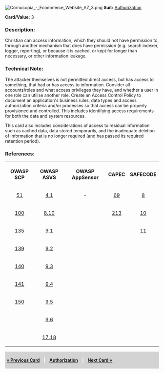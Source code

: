 ![Cornucopia_-_Ecommerce_Website_AZ_3.png](Cornucopia_-_Ecommerce_Website_AZ_3.png
"Cornucopia_-_Ecommerce_Website_AZ_3.png") **Suit:**
[Authorization](Cornucopia_-_Ecommerce_Website_-_AZ "wikilink")

**Card/Value:** 3

### Description:

Christian can access information, which they should not have permission
to, through another mechanism that does have permission (e.g. search
indexer, logger, reporting), or because it is cached, or kept for longer
than necessary, or other information leakage.

### Technical Note:

The attacker themselves is not permitted direct access, but has access
to something, that had or has access to information. Consider all
accounts/roles and what access privileges they have, and whether a user
in one role can utilise another role. Create an Access Control Policy to
document an application's business rules, data types and access
authorization criteria and/or processes so that access can be properly
provisioned and controlled. This includes identifying access
requirements for both the data and system resources.

This card also includes considerations of access to residual information
such as cached data, data stored temporarily, and the inadequate
deletion of information that is no longer required (and has passed its
required retention period).

### References:

<table class="wikitable" style="text-align:center;">

<tr>

<th>

OWASP SCP

</th>

<th>

OWASP ASVS

</th>

<th>

OWASP AppSensor

</th>

<th>

CAPEC

</th>

<th>

SAFECODE

</th>

</tr>

<tr>

<td>

[51](OWASP_Secure_Coding_Practices_Checklist#51 "wikilink")

</td>

<td>

[4.1](OWASP_Application_Security_Verification_Standard#4.1 "wikilink")

</td>

<td>

\-

</td>

<td>

[69](https://capec.mitre.org/data/definitions/69.html)

</td>

<td>

[8](SAFECode_Practical_Security_Stories#8 "wikilink")

</td>

</tr>

<tr>

<td>

[100](OWASP_Secure_Coding_Practices_Checklist#100 "wikilink")

</td>

<td>

[8.10](OWASP_Application_Security_Verification_Standard#8.10 "wikilink")

</td>

<td>

</td>

<td>

[213](https://capec.mitre.org/data/definitions/213.html)

</td>

<td>

[10](SAFECode_Practical_Security_Stories#10 "wikilink")

</td>

</tr>

<tr>

<td>

[135](OWASP_Secure_Coding_Practices_Checklist#135 "wikilink")

</td>

<td>

[9.1](OWASP_Application_Security_Verification_Standard#9.1 "wikilink")

</td>

<td>

</td>

<td>

</td>

<td>

[11](SAFECode_Practical_Security_Stories#11 "wikilink")

</td>

</tr>

<tr>

<td>

[139](OWASP_Secure_Coding_Practices_Checklist#139 "wikilink")

</td>

<td>

[9.2](OWASP_Application_Security_Verification_Standard#9.2 "wikilink")

</td>

<td>

</td>

<td>

</td>

<td>

</td>

</tr>

<tr>

<td>

[140](OWASP_Secure_Coding_Practices_Checklist#140 "wikilink")

</td>

<td>

[9.3](OWASP_Application_Security_Verification_Standard#9.3 "wikilink")

</td>

<td>

</td>

<td>

</td>

<td>

</td>

</tr>

<tr>

<td>

[141](OWASP_Secure_Coding_Practices_Checklist#141 "wikilink")

</td>

<td>

[9.4](OWASP_Application_Security_Verification_Standard#9.4 "wikilink")

</td>

<td>

</td>

<td>

</td>

<td>

</td>

</tr>

<tr>

<td>

[150](OWASP_Secure_Coding_Practices_Checklist#150 "wikilink")

</td>

<td>

[9.5](OWASP_Application_Security_Verification_Standard#9.5 "wikilink")

</td>

<td>

</td>

<td>

</td>

<td>

</td>

</tr>

<tr>

<td>

</td>

<td>

[9.6](OWASP_Application_Security_Verification_Standard#9.6 "wikilink")

</td>

<td>

</td>

<td>

</td>

<td>

</td>

</tr>

<tr>

<td>

</td>

<td>

[17.18](OWASP_Application_Security_Verification_Standard#17.18 "wikilink")

</td>

<td>

</td>

<td>

</td>

<td>

</td>

</tr>

</table>

<div style="padding:5px;background:LightGray;color:White;font-weight:bold;">

[« Previous Card](Cornucopia_-_Ecommerce_Website_-_AZ_2 "wikilink")
<span style="padding-left:10px;padding-right:10px;"> |</span>
[Authorization](Cornucopia_-_Ecommerce_Website_-_AZ "wikilink")
<span style="padding-left:10px;padding-right:10px;"> |</span> [Next Card
»](Cornucopia_-_Ecommerce_Website_-_AZ_4 "wikilink")

</div>